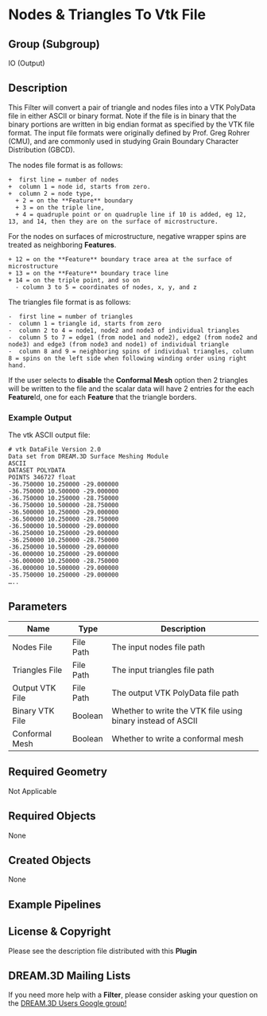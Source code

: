 # Nodes & Triangles To Vtk File  #


## Group (Subgroup) ##

IO (Output)

## Description ##

This Filter will convert a pair of triangle and nodes files into a VTK PolyData file in either ASCII or binary format. Note if the file is in binary that the binary portions are written in big endian format as specified by the VTK file format. The input file formats were originally defined by Prof. Greg Rohrer (CMU), and are commonly used in studying Grain Boundary Character Distribution (GBCD). 

The nodes file format is as follows:

    +  first line = number of nodes
    +  column 1 = node id, starts from zero.
    +  column 2 = node type,
      + 2 = on the **Feature** boundary
      + 3 = on the triple line,
      + 4 = quadruple point or on quadruple line if 10 is added, eg 12, 13, and 14, then they are on the surface of microstructure.

For the nodes on surfaces of microstructure, negative wrapper spins are treated as neighboring **Features**.

    + 12 = on the **Feature** boundary trace area at the surface of microstructure
    + 13 = on the **Feature** boundary trace line
    + 14 = on the triple point, and so on
      - column 3 to 5 = coordinates of nodes, x, y, and z


The triangles file format is as follows:

    -  first line = number of triangles
    -  column 1 = triangle id, starts from zero
    -  column 2 to 4 = node1, node2 and node3 of individual triangles
    -  column 5 to 7 = edge1 (from node1 and node2), edge2 (from node2 and node3) and edge3 (from node3 and node1) of individual triangle
    -  column 8 and 9 = neighboring spins of individual triangles, column 8 = spins on the left side when following winding order using right hand.

If the user selects to __disable__ the **Conformal Mesh** option then 2 triangles will be written to the file and the scalar data will have 2 entries for the each **Feature**Id, one for each **Feature** that the triangle borders.

### Example Output ###

The vtk ASCII output file:     

    # vtk DataFile Version 2.0
    Data set from DREAM.3D Surface Meshing Module
    ASCII
    DATASET POLYDATA
    POINTS 346727 float
    -36.750000 10.250000 -29.000000
    -36.750000 10.500000 -29.000000
    -36.750000 10.250000 -28.750000
    -36.750000 10.500000 -28.750000
    -36.500000 10.250000 -29.000000
    -36.500000 10.250000 -28.750000
    -36.500000 10.500000 -29.000000
    -36.250000 10.250000 -29.000000
    -36.250000 10.250000 -28.750000
    -36.250000 10.500000 -29.000000
    -36.000000 10.250000 -29.000000
    -36.000000 10.250000 -28.750000
    -36.000000 10.500000 -29.000000
    -35.750000 10.250000 -29.000000
    …..


## Parameters ##

| Name | Type | Description |
|------|------|-------------|
| Nodes File | File Path | The input nodes file path |
| Triangles File | File Path | The input triangles file path |
| Output VTK File | File Path | The output VTK PolyData file path |
| Binary VTK File | Boolean | Whether to write the VTK file using binary instead of ASCII |
| Conformal Mesh | Boolean | Whether to write a conformal mesh |

## Required Geometry ##

Not Applicable

## Required Objects ##

None

## Created Objects ##

None

## Example Pipelines ##



## License & Copyright ##

Please see the description file distributed with this **Plugin**

## DREAM.3D Mailing Lists ##

If you need more help with a **Filter**, please consider asking your question on the [DREAM.3D Users Google group!](https://groups.google.com/forum/?hl=en#!forum/dream3d-users)


